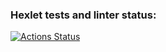 ### Hexlet tests and linter status:
[![Actions Status](https://github.com/sapapck/frontend-project-44/workflows/hexlet-check/badge.svg)](https://github.com/sapapck/frontend-project-44/actions)